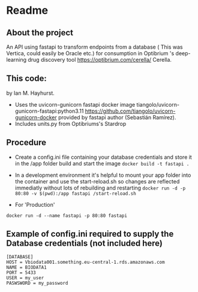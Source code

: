# Readme

## About the project
An API using fastapi to transform endpoints from a database ( This was Vertica, could easily be Oracle etc.) for consumption in Optibrium 's deep-learning drug discovery tool  https://optibrium.com/cerella/ Cerella.

## This code:
by Ian M. Hayhurst. 
- Uses the uvicorn-gunicorn  fastapi docker image tiangolo/uvicorn-gunicorn-fastapi:python3.11 https://github.com/tiangolo/uvicorn-gunicorn-docker provided by fastapi author (Sebastián Ramírez). 
- Includes units.py from Optibriums's Stardrop

## Procedure
- Create a config.ini file containing your database credentials and store it in the /app folder
build and start the image
`docker build -t fastapi .`
- In a development environment it's helpful to mount your app folder into the container and use the start-reload.sh  so changes are reflected immediatly without lots of rebuilding and restarting
`docker run -d -p 80:80 -v $(pwd):/app fastapi /start-reload.sh`

- For 'Production' 

`docker run -d --name fastapi -p 80:80 fastapi`

## Example of config.ini required to supply the Database credentials (not included here)
```
[DATABASE]
HOST = Vbiodata001.something.eu-central-1.rds.amazonaws.com
NAME = BIODATA1
PORT = 5433
USER = my_user
PASWSWORD = my_password
```
